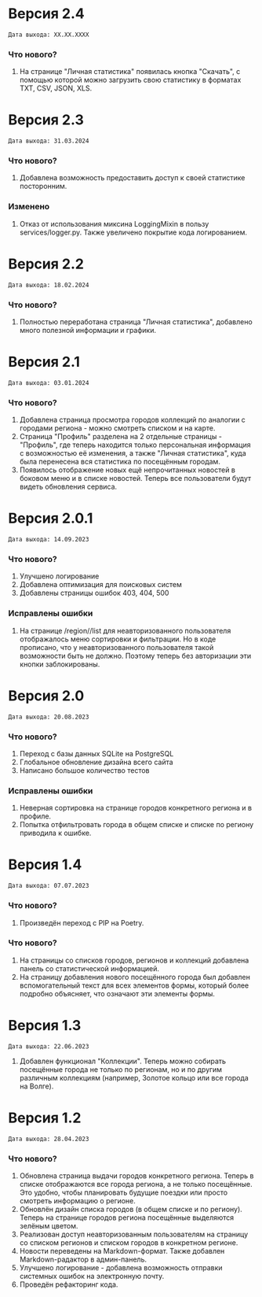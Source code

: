 # Версия 2.4
`Дата выхода: ХХ.ХХ.ХХХХ`
### Что нового?
1. На странице "Личная статистика" появилась кнопка "Скачать", с помощью которой можно загрузить свою статистику в форматах TXT, CSV, JSON, XLS.

# Версия 2.3
`Дата выхода: 31.03.2024`
### Что нового?
1. Добавлена возможность предоставить доступ к своей статистике посторонним.
### Изменено
1. Отказ от использования миксина LoggingMixin в пользу services/logger.py. Также увеличено покрытие кода логированием.

# Версия 2.2
`Дата выхода: 18.02.2024`
### Что нового?
1. Полностью переработана страница "Личная статистика", добавлено много полезной информации и графики.

# Версия 2.1
`Дата выхода: 03.01.2024`
### Что нового?
1. Добавлена страница просмотра городов коллекций по аналогии с городами региона - можно смотреть списком и на карте.
2. Страница "Профиль" разделена на 2 отдельные страницы - "Профиль", где теперь находится только персональная информация
с возможностью её изменения, а также "Личная статистика", куда была перенесена вся статистика по посещённым городам.
3. Появилось отображение новых ещё непрочитанных новостей в боковом меню и в списке новостей. Теперь все пользователи будут видеть обновления сервиса.

# Версия 2.0.1
`Дата выхода: 14.09.2023`
### Что нового?
1. Улучшено логирование
2. Добавлена оптимизация для поисковых систем
3. Добавлены страницы ошибок 403, 404, 500

### Исправлены ошибки
1. На странице /region/<pk>/list для неавторизованного пользователя отображалось меню сортировки и фильтрации.
Но в коде прописано, что у неавторизованного пользователя такой возможности быть не должно.
Поэтому теперь без авторизации эти кнопки заблокированы.

# Версия 2.0
`Дата выхода: 20.08.2023`
### Что нового?
1. Переход с базы данных SQLite на PostgreSQL
2. Глобальное обновление дизайна всего сайта
3. Написано большое количество тестов

### Исправлены ошибки
1. Неверная сортировка на странице городов конкретного региона и в профиле.
2. Попытка отфильтровать города в общем списке и списке по региону приводила к ошибке.

# Версия 1.4
`Дата выхода: 07.07.2023`  
### Что нового?
1. Произведён переход с PIP на Poetry.

### Что нового?
1. На страницы со списков городов, регионов и коллекций добавлена панель со статистической информацией.
2. На страницу добавления нового посещённого города был добавлен вспомогательный текст для всех элементов формы, который более подробно объясняет, что означают эти элементы формы.

# Версия 1.3
`Дата выхода: 22.06.2023`
1. Добавлен функционал "Коллекции". Теперь можно собирать посещённые города не только по регионам, но и по другим различным коллекциям (например, Золотое кольцо или все города на Волге). 

# Версия 1.2 
`Дата выхода: 28.04.2023`  

### Что нового?
1. Обновлена страница выдачи городов конкретного региона. Теперь в списке отображаются все города региона, а не только посещённые. Это удобно, чтобы планировать будущие поездки или просто смотреть информацию о регионе.
2. Обновлён дизайн списка городов (в общем списке и по региону). Теперь на странице городов региона посещённые выделяются зелёным цветом.
3. Реализован доступ неавторизованным пользователям на страницу со списком регионов и списком городов в конкретном регионе.
4. Новости переведены на Markdown-формат. Также добавлен Markdown-радактор в админ-панель.
5. Улучшено логирование - добавлена возможность отправки системных ошибок на электронную почту.
6. Проведён рефакторинг кода.
